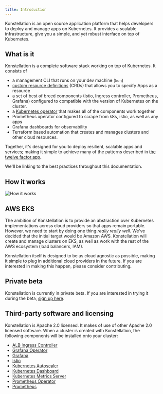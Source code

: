 ```yaml
---
title: Introduction
---
```


Konstellation is an open source application platform that helps developers to deploy and manage apps on Kubernetes. It provides a scalable infrastructure, give you a simple, and yet robust interface on top of Kubernetes.

## What is it

Konstellation is a complete software stack working on top of Kubernetes. It consists of

* a management CLI that runs on your dev machine (`kon`)
* [custom resource definitions](https://kubernetes.io/docs/tasks/extend-kubernetes/custom-resources/custom-resource-definitions/) (CRDs) that allows you to specify Apps as a resource
* a set of best of breed components (Istio, Ingress controller, Prometheus, Grafana) configured to compatible with the version of Kubernetes on the cluster.
* a [Kubernetes operator](https://kubernetes.io/docs/concepts/extend-kubernetes/operator/) that makes all of the components work together
* Prometheus operator configured to scrape from k8s, istio, as well as any apps
* Grafana dashboards for observability
* Terraform based automation that creates and manages clusters and other cloud resources.

Together, it's designed for you to deploy resilient, scalable apps and services; making it simple to achieve many of the patterns described in [the twelve factor app](https://12factor.net/).

We'll be linking to the best practices throughout this documentation.

## How it works

![How it works](/img/how-it-works.svg)

## AWS EKS

The ambition of Konstellation is to provide an abstraction over Kubernetes implementations across cloud providers so that apps remain portable. However, we need to start by doing one thing _really_ _really_ _well_. We've decided that the initial target would be Amazon AWS. Konstellation will create and manage clusters on EKS, as well as work with the rest of the AWS ecosystem (load balancers, IAM).

Konstellation itself is designed to be as cloud agnostic as possible, making it simple to plug in additional cloud providers in the future. If you are interested in making this happen, please consider contributing.

## Private beta

Konstellation is currently in private beta. If you are interested in trying it during the beta, [sign up here](https://forms.gle/Eh9je8GmS7NRSXf69).

## Third-party software and licensing

Konstellation is Apache 2.0 licensed. It makes of use of other Apache 2.0 licensed software. When a cluster is created with Konstellation, the following components will be installed onto your cluster:

* [ALB Ingress Controller](https://github.com/kubernetes-sigs/aws-alb-ingress-controller)
* [Grafana Operator](https://github.com/integr8ly/grafana-operator)
* [Grafana](https://github.com/grafana/grafana)
* [Istio](https://istio.io/)
* [Kubernetes Autoscaler](https://github.com/kubernetes/autoscaler/tree/master/cluster-autoscaler)
* [Kubernetes Dashboard](https://kubernetes.io/docs/tasks/access-application-cluster/web-ui-dashboard/)
* [Kubernetes Metrics Server](https://github.com/kubernetes-sigs/metrics-server)
* [Prometheus Operator](https://github.com/coreos/prometheus-operator)
* [Prometheus](https://prometheus.io/)
